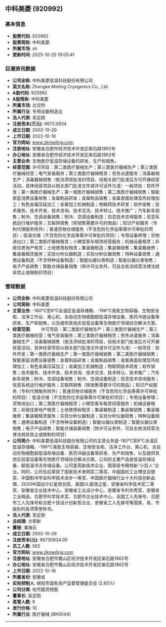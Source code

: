 ## 中科美菱 (920992)

### 基本信息

- **股票代码**: 920992
- **股票简称**: 中科美菱
- **所属市场**: sh
- **更新时间**: 2025-10-25 19:05:41

### 巨潮资讯数据

- **公司全称**: 中科美菱低温科技股份有限公司
- **英文名称**: Zhongke Meiling Cryogenics Co., Ltd.
- **A股代码**: 920992
- **A股简称**: 中科美菱
- **所属市场**: 北交所
- **所属行业**: 专用设备制造业
- **法人代表**: 吴定刚
- **注册资本(万元)**: 9673.0934
- **成立日期**: 2002-10-29
- **上市日期**: 2022-10-18
- **官方网站**: www.zkmeiling.com
- **注册地址**: 安徽省合肥市经济技术开发区紫石路1862号
- **办公地址**: 安徽省合肥市经济技术开发区紫石路1862号
- **主营业务**: 生物医疗低温存储设备的研发、生产和销售。
- **经营范围**: 许可项目：第二类医疗器械生产；第三类医疗器械生产；第三类医疗器械经营；电气安装服务；第三类医疗器械租赁；劳务派遣服务；消毒器械生产；消毒器械销售（依法须经批准的项目，经相关部门批准后方可开展经营活动，具体经营项目以相关部门批准文件或许可证件为准）一般项目：软件开发；第一类医疗器械生产；第一类医疗器械销售；第二类医疗器械销售；智能家庭消费设备销售；金属制品研发；金属制品销售；金属表面处理及热处理加工；有色金属压延加工；金属加工机械制造；物联网技术研发；软件销售；技术服务、技术开发、技术咨询、技术交流、技术转让、技术推广；汽车新车销售；制冷、空调设备销售；制冷、空调设备制造；信息技术咨询服务；信息系统运行维护服务；互联网销售（除销售需要许可的商品）；知识产权服务（专利代理服务除外）；普通货物仓储服务（不含危险化学品等需许可审批的项目）；低温仓储（不含危险化学品等需许可审批的项目）；专用设备修理；货物进出口；第二类医疗器械租赁；小微型客车租赁经营服务；机械设备租赁；非居住房地产租赁；土地使用权租赁；集装箱制造；集装箱销售；集装箱维修；集装箱租赁服务；实验分析仪器制造；实验分析仪器销售；特种设备销售；通用设备制造（不含特种设备制造）；智能仪器仪表制造；智能仪器仪表销售；电子产品销售；智能仓储装备销售（除许可业务外，可自主依法经营法律法规非禁止或限制的项目）

### 雪球数据

- **公司全称**: 中科美菱低温科技股份有限公司
- **公司简称**: 中科美菱
- **主营业务**: -180℃至8℃全温区低温存储箱、-196℃液氮生物容器、生物安全柜、洁净工作台、离心机、全自动生物细胞超低温存储设备、医药冷链设备等研发、生产和销售，以及提供其他实验室设备等生物医疗领域综合解决方案。
- **经营范围**: 　　许可项目：第二类医疗器械生产；第三类医疗器械生产；第三类医疗器械经营；电气安装服务；第三类医疗器械租赁；劳务派遣服务；消毒器械生产；消毒器械销售（依法须经批准的项目，经相关部门批准后方可开展经营活动，具体经营项目以相关部门批准文件或许可证件为准）一般项目：软件开发；第一类医疗器械生产；第一类医疗器械销售；第二类医疗器械销售；智能家庭消费设备销售；金属制品研发；金属制品销售；金属表面处理及热处理加工；有色金属压延加工；金属加工机械制造；物联网技术研发；软件销售；技术服务、技术开发、技术咨询、技术交流、技术转让、技术推广；汽车新车销售；制冷、空调设备销售；制冷、空调设备制造；信息技术咨询服务；信息系统运行维护服务；互联网销售（除销售需要许可的商品）；知识产权服务（专利代理服务除外）；普通货物仓储服务（不含危险化学品等需许可审批的项目）；低温仓储（不含危险化学品等需许可审批的项目）；专用设备修理；货物进出口；第二类医疗器械租赁；小微型客车租赁经营服务；机械设备租赁；非居住房地产租赁；土地使用权租赁；集装箱制造；集装箱销售；集装箱维修；集装箱租赁服务；实验分析仪器制造；实验分析仪器销售；特种设备销售；通用设备制造（不含特种设备制造）；智能仪器仪表制造；智能仪器仪表销售；电子产品销售；智能仓储装备销售（除许可业务外，可自主依法经营法律法规非禁止或限制的项目）
- **公司简介**: 中科美菱低温科技股份有限公司的主营业务是-180℃至8℃全温区低温存储箱、-196℃液氮生物容器、生物安全柜、洁净工作台、离心机、全自动生物细胞超低温存储设备、医药冷链设备等研发、生产和销售，以及提供其他实验室设备等生物医疗领域综合解决方案。公司的主要产品是低温存储设备、超低温冷冻存储设备。公司是高新技术企业、国家级专精特新“小巨人”企业。同时，公司先后荣获了国家技术发明奖二等奖、中国国际工业博览会银奖、中国制冷学会科学技术进步一等奖、中国医疗器械行业十大科技创新品牌、2020中国设计红星原创奖、美国UL能效之星、安徽省科学技术奖二等奖、安徽省企业技术中心、安徽省工业设计中心、安徽省专利优秀奖、安徽省工业精品、合肥市科学技术奖、合肥市企业技术中心、全国工人先锋号、合肥市工人先锋号和合肥十佳设计创新型企业、安徽省工人先锋号等国家、省、市级别的各项荣誉称号。
- **法人代表**: 吴定刚
- **总经理**: 方荣新
- **董秘**: 潘海云
- **成立日期**: 2002-10-29
- **注册资本(元)**: 96730934.00
- **员工人数**: 562
- **官方网站**: www.zkmeiling.com
- **注册地址**: 安徽省合肥市蜀山区经济技术开发区紫石路1862号
- **办公地址**: 安徽省合肥市蜀山区经济技术开发区紫石路1862号
- **上市日期**: 2022-10-18
- **所属省份**: 安徽省
- **实际控制人**: 绵阳市国有资产监督管理委员会 (2.65%)
- **公司分类**: 地市国资控股
- **董事长**: 吴定刚
- **高管人数**: 9
- **发行价格**: 16
- **所属行业**: 医疗器械 (BK0044)

---
